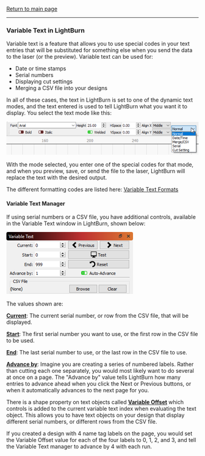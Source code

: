 [Return to main page](README.md)

------

<a name="VariableText"></a>

### Variable Text in LightBurn

Variable text is a feature that allows you to use special codes in your text entries that will be substituted for something else when you send the data to the laser (or the preview).  Variable text can be used for:

- Date or time stamps
- Serial numbers
- Displaying cut settings
- Merging a CSV file into your designs

In all of these cases, the text in LightBurn is set to one of the dynamic text modes, and the text entered is used to tell LightBurn what you want it to display.  You select the text mode like this:

![VariableTextDropDown](./img/VariableTextDropDown.png)

With the mode selected, you enter one of the special codes for that mode, and when you preview, save, or send the file to the laser, LightBurn will replace the text with the desired output.

The different formatting codes are listed here: [Variable Text Formats](VariableTextFormats.md)



#### Variable Text Manager

If using serial numbers or a CSV file, you have additional controls, available in the Variable Text window in LightBurn, shown below:

![Variable Text](/img/VariableTextWindow.png)

The values shown are:

<u>**Current**</u>: The current serial number, or row from the CSV file, that will be displayed.

<u>**Start**</u>: The first serial number you want to use, or the first row in the CSV file to be used.

<u>**End**</u>: The last serial number to use, or the last row in the CSV file to use.

<u>**Advance by**</u>: Imagine you are creating a series of numbered labels.  Rather than cutting each one separately, you would most likely want to do several at once on a page.  The "Advance by" value tells LightBurn how many entries to advance ahead when you click the Next or Previous buttons, or when it automatically advances to the next page for you.



There is a shape property on text objects called <u>**Variable Offset**</u> which controls is added to the current variable text index when evaluating the text object.  This allows you to have text objects on your design that display different serial numbers, or different rows from the CSV file.

If you created a design with 4 name tag labels on the page, you would set the Variable Offset value for each of the four labels to 0, 1, 2, and 3, and tell the Variable Text manager to advance by 4 with each run.

